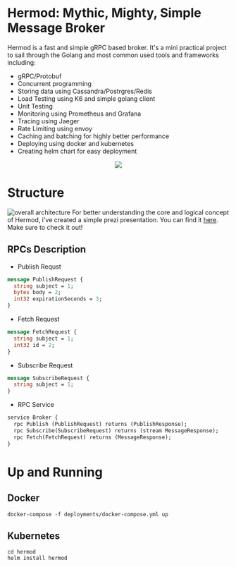 # Hermod: Mythic, Mighty, Simple Message Broker 

Hermod is a fast and simple gRPC based broker. It's a mini practical project to sail through the Golang and most common used tools and frameworks including:

- gRPC/Protobuf
- Concurrent programming
- Storing data using Cassandra/Postrgres/Redis
- Load Testing using K6 and simple golang client
- Unit Testing
- Monitoring using Prometheus and Grafana
- Tracing using Jaeger
- Rate Limiting using envoy
- Caching and batching for highly better performance
- Deploying using docker and kubernetes
- Creating helm chart for easy deployment

<p align="center">
  <a href="https://skillicons.dev">
    <img src="https://skillicons.dev/icons?i=go,prometheus,grafana,postgres,cassandra,redis,kubernetes,docker" />
  </a>
</p>

# Structure
![overall architecture](https://s24.picofile.com/file/8453067350/Screenshot_2022_09_12_122319.png)
For better understanding the core and logical concept of Hermod, i've created a simple prezi presentation. You can find it [here](https://prezi.com/view/qqAU2Fd7MCXcTl3sJXxv/). Make sure to check it out!

## RPCs Description
- Publish Requst
```protobuf
message PublishRequest {
  string subject = 1;
  bytes body = 2;
  int32 expirationSeconds = 3;
}
```
- Fetch Request
```protobuf
message FetchRequest {
  string subject = 1;
  int32 id = 2;
}
```
- Subscribe Request
```protobuf
message SubscribeRequest {
  string subject = 1;
}
```
- RPC Service
```protobuf
service Broker {
  rpc Publish (PublishRequest) returns (PublishResponse);
  rpc Subscribe(SubscribeRequest) returns (stream MessageResponse);
  rpc Fetch(FetchRequest) returns (MessageResponse);
}
```

# Up and Running
## Docker 
```shell
docker-compose -f deployments/docker-compose.yml up
```
## Kubernetes
```shell
cd hermod
helm install hermod
```
